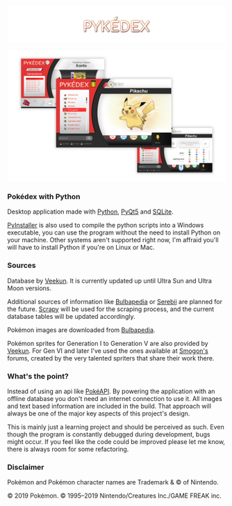 
![Logo](resources/logo.png)

![Pokémon](resources/screenshots.png)

### Pokédex with Python

Desktop application made with [Python](https://www.python.org/), 
[PyQt5](https://www.riverbankcomputing.com/software/pyqt/intro) and 
[SQLite](https://www.sqlite.org/index.html).

[PyInstaller](https://www.pyinstaller.org/) is also used to compile the python scripts into a Windows 
executable, you can use the program without the need to install Python on your machine. Other systems aren't supported right now, 
I'm affraid you'll will have to install Python if you're on Linux or Mac.

### Sources

Database by [Veekun](https://github.com/veekun/pokedex).
It is currently updated up until Ultra Sun and Ultra Moon versions.

Additional sources of information like [Bulbapedia](https://bulbapedia.bulbagarden.net/wiki/Main_Page) or 
[Serebii](https://www.serebii.net/) are planned for the future. 
[Scrapy](https://scrapy.org/) will be used for the scraping process, 
and the current database tables will be updated accordingly.

Pokémon images are downloaded from [Bulbapedia](https://bulbapedia.bulbagarden.net/wiki/Main_Page).

Pokémon sprites for Generation I to Generation V are also provided by [Veekun](https://veekun.com/dex/downloads). 
For Gen VI and later I've used the ones available at 
[Smogon's](https://www.smogon.com/forums/forums/smeargles-laptop.325/) 
forums, created by the very talented spriters that share their work there.

### What's the point?

Instead of using an api like [PokéAPI](https://pokeapi.co/). 
By powering the application with an offline database you don't need an internet connection to use it. 
All images and text based information are included in the build. 
That approach will always be one of the major key aspects of this project's design.

This is mainly just a learning project and should be perceived as such. 
Even though the program is constantly debugged during development, 
bugs might occur. If you feel like the code could be improved please let me know, 
there is always room for some refactoring.


### Disclaimer
Pokémon and Pokémon character names are Trademark & © of Nintendo.

© 2019 Pokémon. © 1995–2019 Nintendo/Creatures Inc./GAME FREAK inc.

